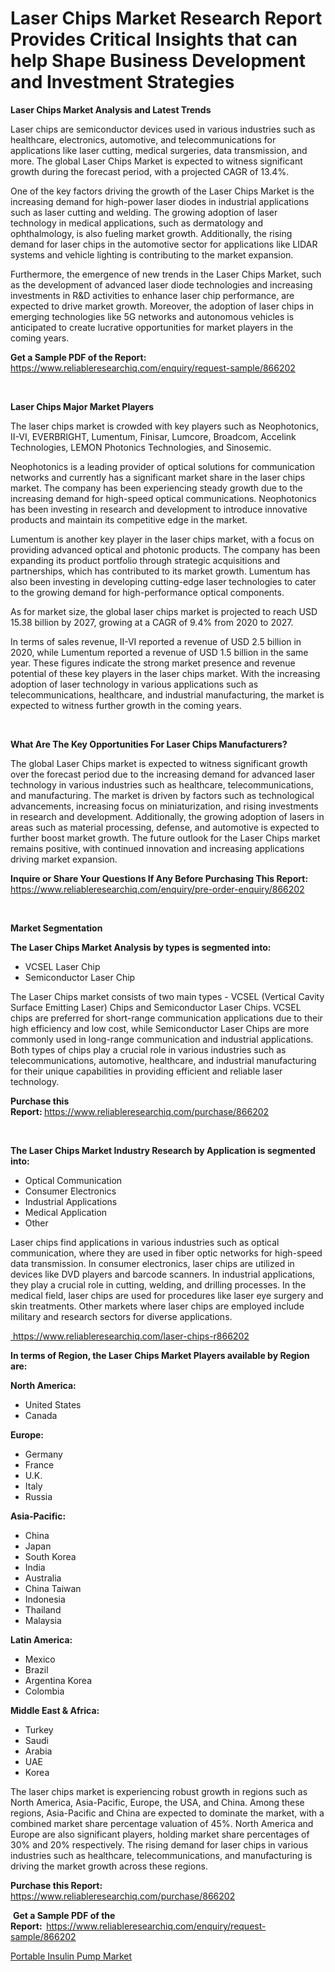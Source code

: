 <p><h1>Laser Chips Market Research Report Provides Critical Insights that can help Shape Business Development and Investment Strategies</h1></p><p><strong>Laser Chips Market Analysis and Latest Trends</strong></p>
<p><p>Laser chips are semiconductor devices used in various industries such as healthcare, electronics, automotive, and telecommunications for applications like laser cutting, medical surgeries, data transmission, and more. The global Laser Chips Market is expected to witness significant growth during the forecast period, with a projected CAGR of 13.4%. </p><p>One of the key factors driving the growth of the Laser Chips Market is the increasing demand for high-power laser diodes in industrial applications such as laser cutting and welding. The growing adoption of laser technology in medical applications, such as dermatology and ophthalmology, is also fueling market growth. Additionally, the rising demand for laser chips in the automotive sector for applications like LIDAR systems and vehicle lighting is contributing to the market expansion.</p><p>Furthermore, the emergence of new trends in the Laser Chips Market, such as the development of advanced laser diode technologies and increasing investments in R&D activities to enhance laser chip performance, are expected to drive market growth. Moreover, the adoption of laser chips in emerging technologies like 5G networks and autonomous vehicles is anticipated to create lucrative opportunities for market players in the coming years.</p></p>
<p><strong>Get a Sample PDF of the Report:&nbsp;</strong> <a href="https://www.reliableresearchiq.com/enquiry/request-sample/866202">https://www.reliableresearchiq.com/enquiry/request-sample/866202</a></p>
<p>&nbsp;</p>
<p><strong>Laser Chips Major Market Players</strong></p>
<p><p>The laser chips market is crowded with key players such as Neophotonics, II-VI, EVERBRIGHT, Lumentum, Finisar, Lumcore, Broadcom, Accelink Technologies, LEMON Photonics Technologies, and Sinosemic. </p><p>Neophotonics is a leading provider of optical solutions for communication networks and currently has a significant market share in the laser chips market. The company has been experiencing steady growth due to the increasing demand for high-speed optical communications. Neophotonics has been investing in research and development to introduce innovative products and maintain its competitive edge in the market.</p><p>Lumentum is another key player in the laser chips market, with a focus on providing advanced optical and photonic products. The company has been expanding its product portfolio through strategic acquisitions and partnerships, which has contributed to its market growth. Lumentum has also been investing in developing cutting-edge laser technologies to cater to the growing demand for high-performance optical components.</p><p>As for market size, the global laser chips market is projected to reach USD 15.38 billion by 2027, growing at a CAGR of 9.4% from 2020 to 2027.</p><p>In terms of sales revenue, II-VI reported a revenue of USD 2.5 billion in 2020, while Lumentum reported a revenue of USD 1.5 billion in the same year. These figures indicate the strong market presence and revenue potential of these key players in the laser chips market. With the increasing adoption of laser technology in various applications such as telecommunications, healthcare, and industrial manufacturing, the market is expected to witness further growth in the coming years.</p></p>
<p>&nbsp;</p>
<p><strong>What Are The Key Opportunities For Laser Chips Manufacturers?</strong></p>
<p><p>The global Laser Chips market is expected to witness significant growth over the forecast period due to the increasing demand for advanced laser technology in various industries such as healthcare, telecommunications, and manufacturing. The market is driven by factors such as technological advancements, increasing focus on miniaturization, and rising investments in research and development. Additionally, the growing adoption of lasers in areas such as material processing, defense, and automotive is expected to further boost market growth. The future outlook for the Laser Chips market remains positive, with continued innovation and increasing applications driving market expansion.</p></p>
<p><strong>Inquire or Share Your Questions If Any Before Purchasing This Report:</strong> <a href="https://www.reliableresearchiq.com/enquiry/pre-order-enquiry/866202">https://www.reliableresearchiq.com/enquiry/pre-order-enquiry/866202</a></p>
<p>&nbsp;</p>
<p><strong>Market Segmentation</strong></p>
<p><strong>The Laser Chips Market Analysis by types is segmented into:</strong></p>
<p><ul><li>VCSEL Laser Chip</li><li>Semiconductor Laser Chip</li></ul></p>
<p><p>The Laser Chips market consists of two main types - VCSEL (Vertical Cavity Surface Emitting Laser) Chips and Semiconductor Laser Chips. VCSEL chips are preferred for short-range communication applications due to their high efficiency and low cost, while Semiconductor Laser Chips are more commonly used in long-range communication and industrial applications. Both types of chips play a crucial role in various industries such as telecommunications, automotive, healthcare, and industrial manufacturing for their unique capabilities in providing efficient and reliable laser technology.</p></p>
<p><strong>Purchase this Report:&nbsp;</strong><a href="https://www.reliableresearchiq.com/purchase/866202">https://www.reliableresearchiq.com/purchase/866202</a></p>
<p>&nbsp;</p>
<p><strong>The Laser Chips Market Industry Research by Application is segmented into:</strong></p>
<p><ul><li>Optical Communication</li><li>Consumer Electronics</li><li>Industrial Applications</li><li>Medical Application</li><li>Other</li></ul></p>
<p><p>Laser chips find applications in various industries such as optical communication, where they are used in fiber optic networks for high-speed data transmission. In consumer electronics, laser chips are utilized in devices like DVD players and barcode scanners. In industrial applications, they play a crucial role in cutting, welding, and drilling processes. In the medical field, laser chips are used for procedures like laser eye surgery and skin treatments. Other markets where laser chips are employed include military and research sectors for diverse applications.</p></p>
<p><a href="https://www.reliableresearchiq.com/laser-chips-r866202">&nbsp;https://www.reliableresearchiq.com/laser-chips-r866202</a></p>
<p><strong>In terms of Region, the Laser Chips Market Players available by Region are:</strong></p>
<p>
    <p> <strong> North America: </strong>
        <ul>
            <li>United States</li>
            <li>Canada</li>
        </ul>
        </p> 
    <p> <strong> Europe: </strong>
        <ul>
            <li>Germany</li>
            <li>France</li>
            <li>U.K.</li>
            <li>Italy</li>
            <li>Russia</li>
        </ul>
        </p> 
    <p> <strong> Asia-Pacific: </strong>
        <ul>
            <li>China</li>
            <li>Japan</li>
            <li>South Korea</li>
            <li>India</li>
            <li>Australia</li>
            <li>China Taiwan</li>
            <li>Indonesia</li>
            <li>Thailand</li>
            <li>Malaysia</li>
        </ul>
        </p> 
    <p> <strong> Latin America: </strong>
        <ul>
            <li>Mexico</li>
            <li>Brazil</li>
            <li>Argentina Korea</li>
            <li>Colombia</li>
        </ul>
        </p> 
    <p> <strong> Middle East & Africa: </strong>
        <ul>
            <li>Turkey</li>
            <li>Saudi</li>
            <li>Arabia</li>
            <li>UAE</li>
            <li>Korea</li>
        </ul>
    </p>
    </p>
<p><p>The laser chips market is experiencing robust growth in regions such as North America, Asia-Pacific, Europe, the USA, and China. Among these regions, Asia-Pacific and China are expected to dominate the market, with a combined market share percentage valuation of 45%. North America and Europe are also significant players, holding market share percentages of 30% and 20% respectively. The rising demand for laser chips in various industries such as healthcare, telecommunications, and manufacturing is driving the market growth across these regions.</p></p>
<p><strong>Purchase this Report: </strong><a href="https://www.reliableresearchiq.com/purchase/866202">https://www.reliableresearchiq.com/purchase/866202</a></p>
<p>&nbsp;<strong>Get a Sample PDF of the Report:&nbsp;&nbsp;</strong><a href="https://www.reliableresearchiq.com/enquiry/request-sample/866202">https://www.reliableresearchiq.com/enquiry/request-sample/866202</a></p>
<p><strong></strong></p>
<p><p><a href="https://www.linkedin.com/pulse/global-portable-insulin-pump-market-size-trends-analysis-mavuc">Portable Insulin Pump Market</a></p></p>